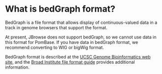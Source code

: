 # What is bedGraph format?
<!-- pombase_categories: Data submission and formats -->

BedGraph is a file format that allows display of continuous-valued data
in a track in genome browsers that support the format.

At present, JBrowse does not support bedGraph, so we cannot use data
in this format for PomBase. If you have data in bedGraph format, we
recommend converting to WIG or bigWig format.

BedGraph format is described at the [UCSC Genome Bioinformatics web site](http://genome.ucsc.edu/goldenPath/help/bedgraph.html), and the
[Broad Institute file format guide](http://www.broadinstitute.org/software/igv/bedgraph) provides
additional information.

